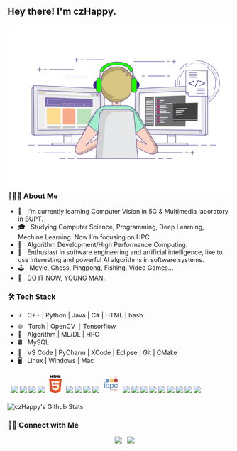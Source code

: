 <h2> Hey there! I'm czHappy. </h2>
<img align="right" alt="GIF" src="./assets/coding.gif" width="500"/>

<h3> 👨🏻‍💻 About Me </h3>

- 🔭 &nbsp; I’m currently learning Computer Vision in 5G & Multimedia laboratory in BUPT.
- 🎓 &nbsp; Studying Computer Science, Programming, Deep Learning, Mechine Learning. Now I'm focusing on HPC.
- 💼 &nbsp; Algorithm Development/High Performance Computing.
- 🌱 &nbsp; Enthusiast in software engineering and artificial intelligence, like to use interesting and powerful AI algorithms in software systems.
- 🕹 &nbsp; Movie, Chess, Pingpong, Fishing, Video Games...
- 📙 &nbsp;  DO IT NOW, YOUNG MAN. 

<h3>🛠 Tech Stack</h3>

- ⚡ &nbsp; C++ | Python | Java | C# | HTML | bash
- 🌐 &nbsp; Torch | OpenCV ｜Tensorflow
- 🚀 &nbsp; Algorithm | ML/DL | HPC
- 🛢 &nbsp; MySQL
- 🔧 &nbsp; VS Code | PyCharm | XCode |  Eclipse | Git | CMake
- 🖥 &nbsp; Linux | Windows | Mac
<div>
        &nbsp;
        <img height="40" src="https://cdn.icon-icons.com/icons2/2148/PNG/512/c_icon_132529.png">
        <img height="40" src="https://cdn.icon-icons.com/icons2/112/PNG/512/python_18894.png">
        <img height="40" src="https://cdn.icon-icons.com/icons2/159/PNG/256/java_22523.png">
        <img height="40" src="https://cdn.icon-icons.com/icons2/2415/PNG/512/csharp_original_logo_icon_146578.png">
        <img height="40" src="https://raw.githubusercontent.com/github/explore/80688e429a7d4ef2fca1e82350fe8e3517d3494d/topics/html/html.png">
        <img height="40" src="https://cdn.icon-icons.com/icons2/350/PNG/512/bash_36261.png">
        <img height="40" src="https://cdn.icon-icons.com/icons2/2699/PNG/512/pytorch_logo_icon_170820.png">
        <img height="40" src="https://cdn.icon-icons.com/icons2/2699/PNG/512/opencv_logo_icon_170887.png">
        <img height="40" src="https://cdn.icon-icons.com/icons2/2699/PNG/512/tensorflow_logo_icon_168671.png">
        <img height="45" src="./assets/icpc.png">
        <img height="45" src="https://cdn.icon-icons.com/icons2/2415/PNG/512/mysql_original_wordmark_logo_icon_146417.png">
        <img height="40" src="https://cdn.icon-icons.com/icons2/2107/PNG/512/file_type_vscode_icon_130084.png">
        <img height="40" src="https://cdn.icon-icons.com/icons2/1381/PNG/512/pycharm_93936.png">
        <img height="40" src="https://cdn.icon-icons.com/icons2/3053/PNG/512/xcode_macos_bigsur_icon_189539.png">
        <img height="38" src="https://cdn.icon-icons.com/icons2/2699/PNG/512/cmake_logo_icon_169379.png">
        <img height="40" src="https://cdn.icon-icons.com/icons2/2406/PNG/512/github_git_icon_145985.png">
        <img height="40" src="https://cdn.icon-icons.com/icons2/2415/PNG/512/linux_original_logo_icon_146433.png">
        <img height="40" src="https://cdn.icon-icons.com/icons2/836/PNG/512/Windows_Phone_icon-icons.com_66782.png">
        <img height="40" src="https://cdn.icon-icons.com/icons2/1/PNG/256/social_apple_mac_65.png">
    </div>
<br>

<img align="center" src="https://github-readme-stats.vercel.app/api?username=czHappy&include_all_commits=true&count_private=true&show_icons=true&line_height=20&title_color=7A7ADB&icon_color=2234AE&text_color=D3D3D3&bg_color=0,000000,130F40" alt="czHappy's Github Stats">

</br>

<!-- [![Top Langs](https://github-readme-stats.vercel.app/api/top-langs/?username=czHappy&layout=compact&text_color=daf7dc&bg_color=151515)](https://github.com/devSouvik/github-readme-stats) -->


<h3> 🤝🏻 Connect with Me </h3>

<p align="center">
&nbsp; 
&nbsp;   
&nbsp; <a href="https://www.linkedin.com/in/zhen-cheng-587897227/" rel="noopener noreferrer"><img src="https://img.icons8.com/plasticine/100/000000/linkedin.png" width="50" /></a>
&nbsp; <a href="mailto:czhappy1998@gmail.com" target="_blank" rel="noopener noreferrer"><img src="https://img.icons8.com/plasticine/100/000000/gmail.png"  width="50" /></a>
</p>

